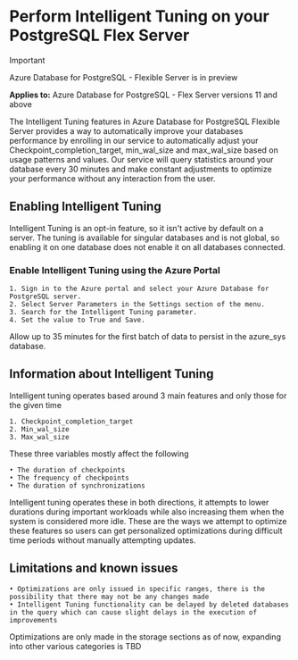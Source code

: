 # Perform Intelligent Tuning on your PostgreSQL Flex Server

> [!IMPORTANT]
> Azure Database for PostgreSQL - Flexible Server is in preview

**Applies to:** Azure Database for PostgreSQL - Flex Server versions 11 and above

The Intelligent Tuning features in Azure Database for PostgreSQL Flexible Server provides a way to automatically improve your databases performance by enrolling in our service to automatically adjust your Checkpoint_completion_target, min_wal_size and max_wal_size based on usage patterns and values. Our service will query statistics around your database every 30 minutes and make constant adjustments to optimize your performance without any interaction from the user.

## Enabling Intelligent Tuning

Intelligent Tuning is an opt-in feature, so it isn't active by default on a server. The tuning is available for singular databases and is not global, so enabling it on one database does not enable it on all databases connected.

### Enable Intelligent Tuning using the Azure Portal

	1. Sign in to the Azure portal and select your Azure Database for PostgreSQL server.
	2. Select Server Parameters in the Settings section of the menu.
	3. Search for the Intelligent Tuning parameter.
	4. Set the value to True and Save.

Allow up to 35 minutes for the first batch of data to persist in the azure_sys database.

## Information about Intelligent Tuning

Intelligent tuning operates based around 3 main features and only those for the given time

	1. Checkpoint_completion_target
	2. Min_wal_size
	3. Max_wal_size

These three variables mostly affect the following

	• The duration of checkpoints
	• The frequency of checkpoints
	• The duration of synchronizations

Intelligent tuning operates these in both directions, it attempts to lower durations during important workloads while also increasing them when the system is considered more idle. These are the ways we attempt to optimize these features so users can get personalized optimizations during difficult time periods without manually attempting updates.

## Limitations and known issues

	• Optimizations are only issued in specific ranges, there is the possibility that there may not be any changes made
	• Intelligent Tuning functionality can be delayed by deleted databases in the query which can cause slight delays in the execution of improvements
  
Optimizations are only made in the storage sections as of now, expanding into other various categories is TBD
